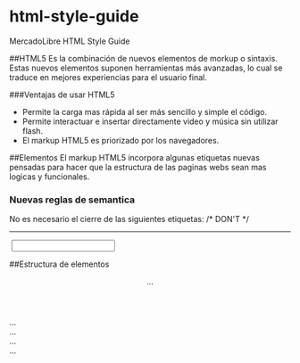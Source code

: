 html-style-guide
================

MercadoLibre HTML Style Guide


##HTML5
Es la combinación de nuevos elementos de morkup o sintaxis. Estas nuevos elementos suponen herramientas más avanzadas, lo cual se traduce en mejores experiencias para el usuario final.

###Ventajas de usar HTML5
* Permite la carga mas rápida al ser más sencillo y simple el código.
* Permite interactuar e insertar directamente video y música sin utilizar flash.
* El markup HTML5 es priorizado por los navegadores.

##Elementos
El markup HTML5 incorpora algunas etiquetas nuevas pensadas para hacer que la estructura de las paginas webs sean mas logicas y funcionales.

### Nuevas reglas de semantica
No es necesario el cierre de las siguientes etiquetas:
    /* DON'T */
<br />
<hr />
<img src=""... />
<input ... />




##Estructura de elementos
    <body>
        <header>...</header>
        <nav>...</nav>
        <article>
            <section>...</section>
        </article>
        <aside>...</aside>
        <footer>...</footer>
    </body>

